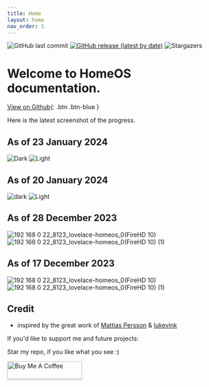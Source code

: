 ```yaml
---
title: Home
layout: home
nav_order: 1
---
```



![GitHub last commit](https://img.shields.io/github/last-commit/avenger11/HomeOS?style=flat-square)
[![GitHub release (latest by date)](https://img.shields.io/github/v/release/avenger11/HomeOS?style=flat-square)](https://github.com/avenger11/HomeOS/releases/latest)
![Stargazers](https://img.shields.io/github/stars/avenger11/HomeOS.svg?style=flat-square)

# Welcome to HomeOS documentation. 

[View on Github](https://github.com/avenger11/HomeOS){: .btn .btn-blue }


Here is the latest screenshot of the progress.

## As of 23 January 2024

![Dark](https://github.com/avenger11/HomeOS-doc/assets/37946892/265c0e71-3c03-4442-a067-3ceb0ac098a6)
![Light](https://github.com/avenger11/HomeOS-doc/assets/37946892/d231ee68-05bd-4787-97e6-7c5b1eb7df9f)

## As of 20 January 2024

![dark](https://github.com/avenger11/HomeOS-doc/assets/37946892/f57c7011-bea9-41c5-8572-5504b70f126f)
![Light](https://github.com/avenger11/HomeOS-doc/assets/37946892/8086898c-f513-4720-a01f-738ea8ec4ab6)

## As of 28 December 2023
![192 168 0 22_8123_lovelace-homeos_0(FireHD 10)](https://github.com/avenger11/HomeOS-doc/assets/37946892/d7b8996b-9269-4ffd-aef1-0676facad0be)
![192 168 0 22_8123_lovelace-homeos_0(FireHD 10) (1)](https://github.com/avenger11/HomeOS-doc/assets/37946892/da8f41c5-02d2-4553-8178-ecf8f351736d)

## As of 17 December 2023
![192 168 0 22_8123_lovelace-homeos_0(FireHD 10)](https://github.com/avenger11/HomeOS-doc/assets/37946892/198e0f2f-d767-44b1-822e-9496be39a2fd)
![192 168 0 22_8123_lovelace-homeos_0(FireHD 10) (1)](https://github.com/avenger11/HomeOS-doc/assets/37946892/e29df12f-c0b5-414d-aaf9-7ba2d789ae45)

## Credit

- inspired by the great work of [Mattias Persson](https://github.com/matt8707/hass-config) & [lukevink](https://github.com/lukevink/hass-config-lajv) 

If you'd like to support me and future projects:

Star my repo, if you like what you see :)

<a href="https://www.buymeacoffee.com/sebhome" target="_blank"><img src="https://www.buymeacoffee.com/assets/img/custom_images/orange_img.png" alt="Buy Me A Coffee" style="height: 41px !important;width: 174px !important;box-shadow: 0px 3px 2px 0px rgba(190, 190, 190, 0.5) !important;-webkit-box-shadow: 0px 3px 2px 0px rgba(190, 190, 190, 0.5) !important;" ></a>
